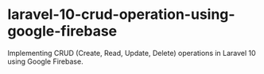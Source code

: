 # laravel-10-crud-operation-using-google-firebase
Implementing CRUD (Create, Read, Update, Delete) operations in Laravel 10 using Google Firebase.

